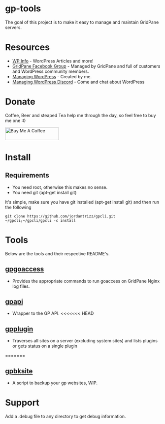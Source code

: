 # gp-tools
The goal of this project is to make it easy to manage and maintain GridPane servers.

# Resources
* [WP Info](https://wpinfo.net) - WordPress Articles and more!
* [GridPane Facebook Group](https://www.facebook.com/groups/selfmanagedwordpress) - Managed by GridPane and full of customers and WordPress community members.
* [Managing WordPress](https://www.facebook.com/groups/managingwordpress) - Created by me.
* [Managing WordPress Discord](https://discord.gg/QCsHM234zh) - Come and chat about WordPress

# Donate
Coffee, Beer and steaped Tea help me through the day, so feel free to buy me one :0

<a href="https://wpinfo.net/sponsor/" target="_blank"><img src="https://cdn.buymeacoffee.com/buttons/default-orange.png" alt="Buy Me A Coffee" height="41" width="174"></a>

# Install
## Requirements
* You need root, otherwise this makes no sense.
* You need git (apt-get install git)

It's simple, make sure you have git installed (apt-get install git) and then run the following
```
git clone https://github.com/jordantrizz/gpcli.git ~/gpcli;~/gpcli/gpcli -c install

```

# Tools
Below are the tools and their respective README's.

## [gpgoaccess](gpgoaccess.md)
* Provides the appropriate commands to run goaccess on GridPane Nginx log files.
## [gpapi](gpapi.md)
* Wrapper to the GP API.
<<<<<<< HEAD
## [gpplugin](gpplugin.md)
* Traverses all sites on a server (excluding system sites) and lists plugins or gets status on a single plugin

=======
## [gpbksite](gpbksite.md)
* A script to backup your gp websites, WIP.

# Support
Add a .debug file to any directory to get debug information.
